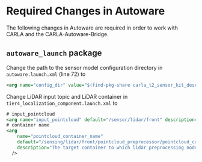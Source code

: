 # Required Changes in Autoware
The following changes in Autoware are required in order to work with CARLA and the CARLA-Autoware-Bridge.

## ```autoware_launch``` package
Change the path to the sensor model configuration directory in ```autoware.launch.xml``` (line 72) to
```xml
<arg name="config_dir" value="$(find-pkg-share carla_t2_sensor_kit_description)/config/"/>
```

Change LiDAR input topic and LiDAR container in ```tier4_localization_component.launch.xml``` to
```xml
# input_pointcloud
<arg name="input_pointcloud" default="/sensor/lidar/front" description="The topic will be used in the localization util module"/>
# container name
<arg
    name="pointcloud_container_name"
    default="/sensing/lidar/front/pointcloud_preprocessor/pointcloud_container"
    description="The target container to which lidar preprocessing nodes in localization be attached"
  />
```
